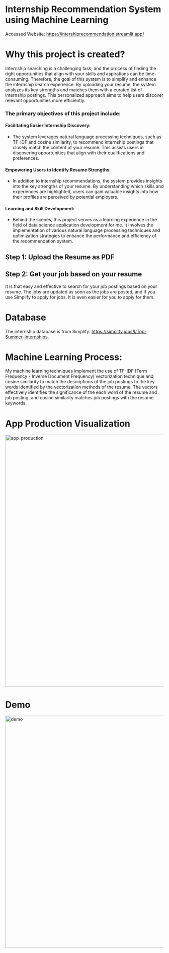 # Internship Recommendation System using Machine Learning

Accessed Website: https://intershiprecommendation.streamlit.app/

# Why this project is created? 
Internship searching is a challenging task, and the process of finding the right opportunities that align with your skills and aspirations can be time-consuming. Therefore, the goal of this system is to simplify and enhance the internship search experience. By uploading your resume, the system analyzes its key strengths and matches them with a curated list of internship postings. This personalized approach aims to help users discover relevant opportunities more efficiently.

### The primary objectives of this project include:

#### Facilitating Easier Internship Discovery: 
- The system leverages natural language processing techniques, such as TF-IDF and cosine similarity, to recommend internship postings that closely match the content of your resume. This assists users in discovering opportunities that align with their qualifications and preferences.

#### Empowering Users to Identify Resume Strengths: 
- In addition to internship recommendations, the system provides insights into the key strengths of your resume. By understanding which skills and experiences are highlighted, users can gain valuable insights into how their profiles are perceived by potential employers.

#### Learning and Skill Development: 
- Behind the scenes, this project serves as a learning experience in the field of data science application development for me. It involves the implementation of various natural language processing techniques and optimization strategies to enhance the performance and efficiency of the recommendation system.

## Step 1: Upload the Resume as PDF 
## Step 2: Get your job based on your resume 
It is that easy and effective to search for your job postings based on your resume. The jobs are updated as soon as the jobs are posted, and if you use Simplify to apply for jobs. It is even easier for you to apply for them.

# Database
The internship database is from Simplify: https://simplify.jobs/l/Top-Summer-Internships. 

# Machine Learning Process:
My machine learning techniques implement the use of TF-IDF (Term Frequency - Inverse Document Frequency) vectorization technique and cosine similarity to match the descriptions of the job postings to the key words identified by the vectorization methods of the resume. The vectors effectively identifies the significance of the each word of the resume and job posting, and cosine similarity matches job postings with the resume keywords. 

# App Production Visualization

<img src="https://github.com/BrianTruong23/job_recommendation/assets/40693511/a7e38fa1-e4c6-4288-a2e5-fd6dfb18ed17" alt="app_production" width="800" height="800">

# Demo 
<img width="736" alt="demo" src="https://github.com/BrianTruong23/job_recommendation/assets/40693511/d2b04098-66c6-4859-8771-625da8549385">

